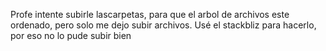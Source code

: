Profe intente subirle lascarpetas, para que el arbol de archivos este ordenado, pero solo me dejo subir archivos. Usé el stackbliz para hacerlo, por eso no lo pude subir bien
